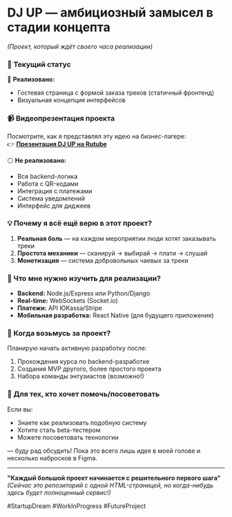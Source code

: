 # **DJ UP — амбициозный замысел в стадии концепта**  
*(Проект, который ждёт своего часа реализации)*  

### **🎯 Текущий статус**  
🔴 **Реализовано:**  
- Гостевая страница с формой заказа треков (статичный фронтенд)  
- Визуальная концепция интерфейсов
  
### **📹 Видеопрезентация проекта**  
Посмотрите, как я представлял эту идею на бизнес-лагере:  
👉 **[Презентация DJ UP на Rutube](https://rutube.ru/video/private/4d65368e9437f7115a7e9ddd0b075813/?p=kw2xwUZGHJnfkkAL329_Rw)**  

⚪ **Не реализовано:**  
- Вся backend-логика  
- Работа с QR-кодами  
- Интеграция с платежами  
- Система уведомлений  
- Интерфейс для диджеев  

### **💡 Почему я всё ещё верю в этот проект?**  
1. **Реальная боль** — на каждом мероприятии люди хотят заказывать треки  
2. **Простота механики** — сканируй → выбирай → плати → слушай  
3. **Монетизация** — система добровольных чаевых за треки  

### **🧠 Что мне нужно изучить для реализации?**  
- **Backend:** Node.js/Express или Python/Django  
- **Real-time:** WebSockets (Socket.io)  
- **Платежи:** API ЮKassa/Stripe  
- **Мобильная разработка:** React Native (для будущего приложения)  

### **📅 Когда возьмусь за проект?**  
Планирую начать активную разработку после:  
1. Прохождения курса по backend-разработке  
2. Создания MVP другого, более простого проекта  
3. Набора команды энтузиастов (возможно!)  

### **💬 Для тех, кто хочет помочь/посоветовать**  
Если вы:  
- Знаете как реализовать подобную систему  
- Хотите стать beta-тестером  
- Можете посоветовать технологии  

— буду рад обсудить! Пока это всего лишь идея в моей голове и несколько набросков в Figma.  

---  
**"Каждый большой проект начинается с решительного первого шага"**  
*(Сейчас это репозиторий с одной HTML-страницей, но когда-нибудь здесь будет полноценный сервис!)*  

#StartupDream #WorkInProgress #FutureProject
